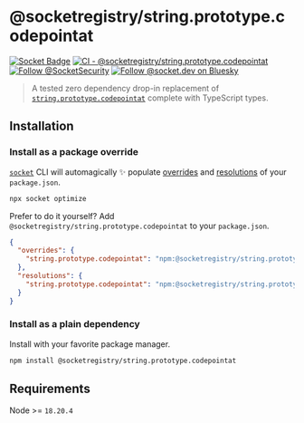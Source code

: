 # @socketregistry/string.prototype.codepointat

[![Socket Badge](https://socket.dev/api/badge/npm/package/@socketregistry/string.prototype.codepointat)](https://socket.dev/npm/package/@socketregistry/string.prototype.codepointat)
[![CI - @socketregistry/string.prototype.codepointat](https://github.com/SocketDev/socket-registry/actions/workflows/ci.yml/badge.svg)](https://github.com/SocketDev/socket-registry/actions/workflows/ci.yml)
[![Follow @SocketSecurity](https://img.shields.io/twitter/follow/SocketSecurity?style=social)](https://twitter.com/SocketSecurity)
[![Follow @socket.dev on Bluesky](https://img.shields.io/badge/Follow-@socket.dev-1DA1F2?style=social&logo=bluesky)](https://bsky.app/profile/socket.dev)

> A tested zero dependency drop-in replacement of
> [`string.prototype.codepointat`](https://socket.dev/npm/package/string.prototype.codepointat)
> complete with TypeScript types.

## Installation

### Install as a package override

[`socket`](https://socket.dev/npm/package/socket) CLI will automagically ✨
populate
[overrides](https://docs.npmjs.com/cli/v9/configuring-npm/package-json#overrides)
and [resolutions](https://yarnpkg.com/configuration/manifest#resolutions) of
your `package.json`.

```sh
npx socket optimize
```

Prefer to do it yourself? Add `@socketregistry/string.prototype.codepointat` to
your `package.json`.

```json
{
  "overrides": {
    "string.prototype.codepointat": "npm:@socketregistry/string.prototype.codepointat@^1"
  },
  "resolutions": {
    "string.prototype.codepointat": "npm:@socketregistry/string.prototype.codepointat@^1"
  }
}
```

### Install as a plain dependency

Install with your favorite package manager.

```sh
npm install @socketregistry/string.prototype.codepointat
```

## Requirements

Node >= `18.20.4`

